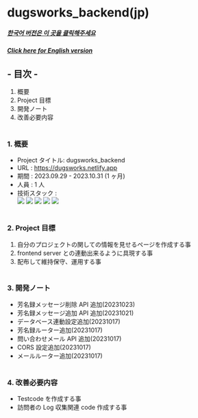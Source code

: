 # dugsworks_backend(jp)

##### [한국어 버전은 이 곳을 클릭해주세요](README.md)

##### [Click here for English version](README_EN.md)

## - 目次 -

1. 概要
2. Project 目標
3. 開発ノート
4. 改善必要内容
   </br>
   </br>

### 1. 概要

- Project タイトル: dugsworks_backend
- URL : https://dugsworks.netlify.app
- 期間 : 2023.09.29 - 2023.10.31 (1 ヶ月)
- 人員 : 1 人
- 技術スタック : </br>
  <img src="https://img.shields.io/badge/node.js-339933?style=for-the-badge&logo=node.js&logoColor=white">
  <img src="https://img.shields.io/badge/express-000000?style=for-the-badge&logo=express&logoColor=white">
  <img src="https://img.shields.io/badge/Typescript-3178C6?style=for-the-badge&logo=Typescript&logoColor=white">
  <img src="https://img.shields.io/badge/Postman-FF6C37?style=for-the-badge&logo=Postman&logoColor=white">
  <img src="https://img.shields.io/badge/Git-F05032?style=for-the-badge&logo=Git&logoColor=white">
  </br>
  </br>

### 2. Project 目標

1. 自分のプロジェクトの関しての情報を見せるページを作成する事
2. frontend server との連動出来るように具現する事
3. 配布して維持保守、運用する事
   </br>
   </br>

### 3. 開発ノート

- 芳名録メッセージ削除 API 追加(20231023)
- 芳名録メッセージ追加 API 追加(20231021)
- データベース連動設定追加(20231017)
- 芳名録ルーター追加(20231017)
- 問い合わせメール API 追加(20231017)
- CORS 設定追加(20231017)
- メールルーター追加(20231017)
  </br>
  </br>

### 4. 改善必要内容

- Testcode を作成する事
- 訪問者の Log 収集関連 code 作成する事
